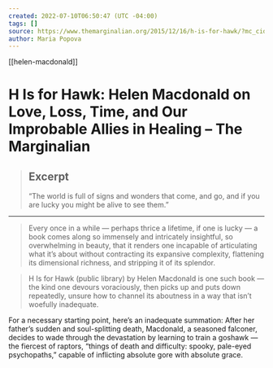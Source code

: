 ```yaml
---
created: 2022-07-10T06:50:47 (UTC -04:00)
tags: []
source: https://www.themarginalian.org/2015/12/16/h-is-for-hawk/?mc_cid=c4373df9f0&mc_eid=2b7812901d
author: Maria Popova
---
```


[[helen-macdonald]]

# H Is for Hawk: Helen Macdonald on Love, Loss, Time, and Our Improbable Allies in Healing – The Marginalian

> ## Excerpt
> “The world is full of signs and wonders that come, and go, and if you are lucky you might be alive to see them.”

---
> Every once in a while — perhaps thrice a lifetime, if one is lucky — a book comes along so immensely and intricately insightful, so overwhelming in beauty, that it renders one incapable of articulating what it’s about without contracting its expansive complexity, flattening its dimensional richness, and stripping it of its splendor.

> H Is for Hawk (public library) by Helen Macdonald is one such book — the kind one devours voraciously, then picks up and puts down repeatedly, unsure how to channel its aboutness in a way that isn’t woefully inadequate.

For a necessary starting point, here’s an inadequate summation: After her father’s sudden and soul-splitting death, Macdonald, a seasoned falconer, decides to wade through the devastation by learning to train a goshawk — the fiercest of raptors, “things of death and difficulty: spooky, pale-eyed psychopaths,” capable of inflicting absolute gore with absolute grace.